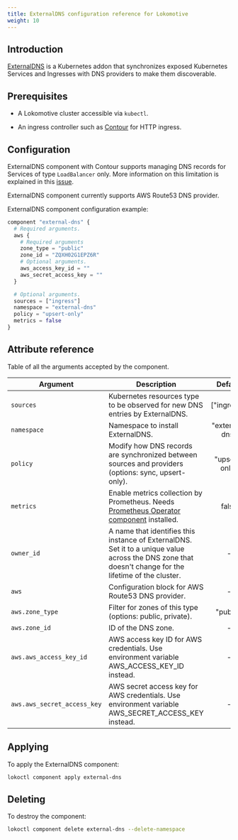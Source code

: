 ```yaml
---
title: ExternalDNS configuration reference for Lokomotive
weight: 10
---
```


## Introduction

[ExternalDNS](https://github.com/kubernetes-incubator/external-dns) is a Kubernetes addon that
synchronizes exposed Kubernetes Services and Ingresses with DNS providers to make them discoverable.

## Prerequisites

* A Lokomotive cluster accessible via `kubectl`.

* An ingress controller such as [Contour](contour.md) for HTTP ingress.

## Configuration

ExternalDNS component with Contour supports managing DNS records for Services of type `LoadBalancer`
only. More information on this limitation is explained in this
[issue](https://github.com/projectcontour/contour/issues/403).

ExternalDNS component currently supports AWS Route53 DNS provider.

ExternalDNS component configuration example:

```tf
component "external-dns" {
  # Required arguments.
  aws {
    # Required arguments
    zone_type = "public"
    zone_id = "ZQXH02G1EPZ6R"
    # Optional arguments.
    aws_access_key_id = ""
    aws_secret_access_key = ""
  }

  # Optional arguments.
  sources = ["ingress"]
  namespace = "external-dns"
  policy = "upsert-only"
  metrics = false
}
```

## Attribute reference

Table of all the arguments accepted by the component.

| Argument                    | Description                                                                                                                                            |    Default     |     Type     | Required |
|-----------------------------|--------------------------------------------------------------------------------------------------------------------------------------------------------|:--------------:|:------------:|:--------:|
| `sources`                   | Kubernetes resources type to be observed for new DNS entries by ExternalDNS.                                                                           |  ["ingress"]   | list(string) |  false   |
| `namespace`                 | Namespace to install ExternalDNS.                                                                                                                      | "external-dns" |    string    |  false   |
| `policy`                    | Modify how DNS records are synchronized between sources and providers (options: sync, upsert-only).                                                    | "upsert-only"  |    string    |  false   |
| `metrics`                   | Enable metrics collection by Prometheus. Needs [Prometheus Operator component](prometheus-operator.md) installed.                                      |     false      |     bool     |  false   |
| `owner_id`                  | A name that identifies this instance of ExternalDNS. Set it to a unique value across the DNS zone that doesn't change for the lifetime of the cluster. |       -        |    string    |   true   |
| `aws`                       | Configuration block for AWS Route53 DNS provider.                                                                                                      |       -        |    object    |   true   |
| `aws.zone_type`             | Filter for zones of this type (options: public, private).                                                                                              |    "public"    |    string    |  false   |
| `aws.zone_id`               | ID of the DNS zone.                                                                                                                                    |       -        |    string    |   true   |
| `aws.aws_access_key_id`     | AWS access key ID for AWS credentials. Use environment variable AWS_ACCESS_KEY_ID instead.                                                             |       -        |    string    |  false   |
| `aws.aws_secret_access_key` | AWS secret access key for AWS credentials. Use environment variable AWS_SECRET_ACCESS_KEY instead.                                                     |       -        |    string    |  false   |


## Applying

To apply the ExternalDNS component:

```bash
lokoctl component apply external-dns
```
## Deleting

To destroy the component:

```bash
lokoctl component delete external-dns --delete-namespace
```

